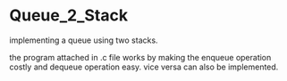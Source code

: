 # Queue_2_Stack
implementing a queue using two stacks.

the program attached in .c file works by making the enqueue operation costly and dequeue operation easy.
vice versa can also be implemented.
